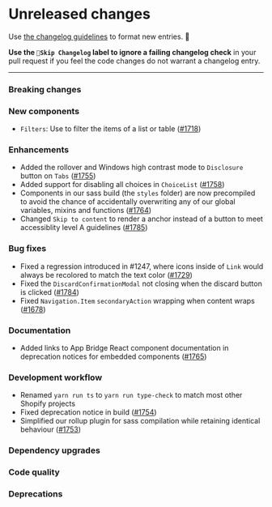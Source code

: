 # Unreleased changes

Use [the changelog guidelines](https://git.io/polaris-changelog-guidelines) to format new entries. 💜

**Use the `🤖Skip Changelog` label to ignore a failing changelog check** in your pull request if you feel the code changes do not warrant a changelog entry.

---

### Breaking changes

### New components

- `Filters`: Use to filter the items of a list or table ([#1718](https://github.com/Shopify/polaris-react/pull/1718))

### Enhancements

- Added the rollover and Windows high contrast mode to `Disclosure` button on `Tabs` ([#1755](https://github.com/Shopify/polaris-react/pull/1755))
- Added support for disabling all choices in `ChoiceList` ([#1758](https://github.com/Shopify/polaris-react/pull/1758))
- Components in our sass build (the `styles` folder) are now precompiled to avoid the chance of accidentally overwriting any of our global variables, mixins and functions ([#1764](https://github.com/Shopify/polaris-react/pull/1764))
- Changed `Skip to content` to render a anchor instead of a button to meet accessiblity level A guidelines ([#1785](https://github.com/Shopify/polaris-react/pull/1785))

### Bug fixes

- Fixed a regression introduced in #1247, where icons inside of `Link` would always be recolored to match the text color ([#1729](https://github.com/Shopify/polaris-react/pull/1729))
- Fixed the `DiscardConfirmationModal` not closing when the discard button is clicked ([#1784](https://github.com/Shopify/polaris-react/pull/1784))
- Fixed `Navigation.Item` `secondaryAction` wrapping when content wraps ([#1678](https://github.com/Shopify/polaris-react/pull/1678))

### Documentation

- Added links to App Bridge React component documentation in deprecation notices for embedded components ([#1765](https://github.com/Shopify/polaris-react/pull/1765))

### Development workflow

- Renamed `yarn run ts` to `yarn run type-check` to match most other Shopify projects
- Fixed deprecation notice in build ([#1754](https://github.com/Shopify/polaris-react/pull/1754))
- Simplified our rollup plugin for sass compilation while retaining identical behaviour ([#1753](https://github.com/Shopify/polaris-react/pull/1753))

### Dependency upgrades

### Code quality

### Deprecations
